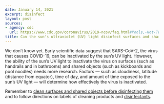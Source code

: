 ```yaml
---
date: January 14, 2021
excerpt: disinfect
layout: post
sources:
- agency: cdc
  url: https://www.cdc.gov/coronavirus/2019-ncov/faq.html#Pools,-Hot-Tubs,-and-Water-Playgrounds
title: Can the sun's ultraviolet (UV) light disinfect surfaces and shared objects?
---
```


We don’t know yet. Early scientific data suggest that SARS-CoV-2, the virus that causes COVID-19, can be inactivated by the sun’s UV light. However, the ability of the sun’s UV light to inactivate the virus on surfaces (such as handrails and in bathrooms) and shared objects (such as kickboards and pool noodles) needs more research. Factors — such as cloudiness, latitude (distance from equator), time of day, and amount of time exposed to the sun’s UV light — will determine how effectively the virus is inactivated.

Remember to [clean surfaces and shared objects before disinfecting them](https://www.cdc.gov/coronavirus/2019-ncov/community/clean-disinfect/index.html) and to follow directions on labels of cleaning products and [disinfectants](https://www.epa.gov/pesticide-registration/list-n-disinfectants-coronavirus-covid-19).